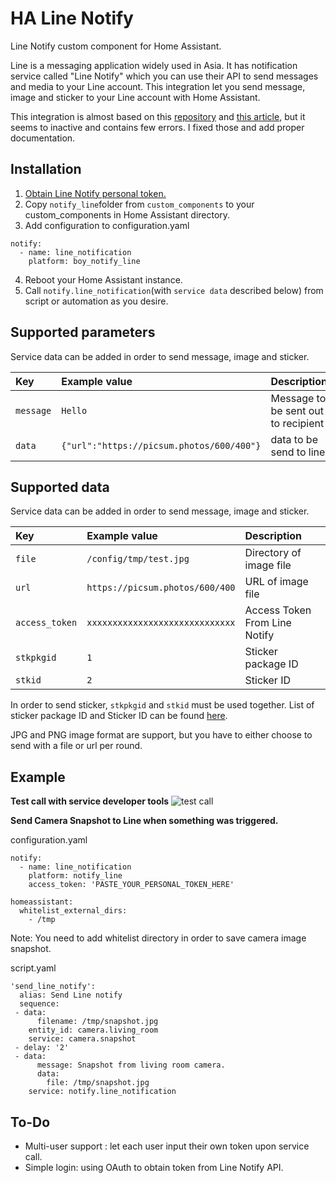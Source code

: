 # HA Line Notify
Line Notify custom component for Home Assistant.

Line is a messaging application widely used in Asia. It has notification service called "Line Notify" which you can use their API to send messages and media to your Line account. This integration let you send message, image and sticker to your Line account with Home Assistant.

This integration is almost based on this [repository](https://github.com/yun-s-oh/Homeassistant/tree/master/custom_components/notify_line) and [this article](https://community.home-assistant.io/t/line-notify-api-integration/56328), but it seems to inactive and contains few errors. I fixed those and add proper documentation.

## Installation
 1. [Obtain Line Notify personal token.](https://notify-bot.line.me/en/)
 2. Copy `notify_line`folder from `custom_components` to your custom_components in Home Assistant directory.
 3.  Add configuration to configuration.yaml
```
notify:
  - name: line_notification
    platform: boy_notify_line
 ```
4. Reboot your Home Assistant instance.
5. Call `notify.line_notification`(with `service data` described below) from script or automation as you desire.

## Supported parameters
Service data can be added in order to send message, image and sticker.

| Key            | Example value                             | Description                        |
|:---------------|:------------------------------------------|:-----------------------------------|
| `message `     | `Hello`                                   | Message to be sent out to recipient|
| `data `        | `{"url":"https://picsum.photos/600/400"}` | data to be send to line            |

## Supported data
Service data can be added in order to send message, image and sticker.

| Key            | Example value                   | Description                   |
|:---------------|:--------------------------------|:------------------------------|
| `file`         | `/config/tmp/test.jpg`          | Directory of image file       |
| `url`          | `https://picsum.photos/600/400` | URL of image file             |
| `access_token` | `xxxxxxxxxxxxxxxxxxxxxxxxxxxxx` | Access Token From Line Notify |
| `stkpkgid`     | `1`                             | Sticker package ID            |
| `stkid`        | `2`                             | Sticker ID                    |

In order to send sticker, `stkpkgid` and `stkid` must be used together. List of sticker package ID and Sticker ID can be found [here](https://devdocs.line.me/files/sticker_list.pdf).

JPG and PNG image format are support, but you have to either choose to send with a file or url per round. 


## Example
**Test call with service developer tools**
![test call](https://raw.githubusercontent.com/maxmacstn/HA-Line-Notify/master/sample_show.png)


**Send Camera Snapshot to Line when something was triggered.**

configuration.yaml
```
notify:
  - name: line_notification
    platform: notify_line
    access_token: 'PASTE_YOUR_PERSONAL_TOKEN_HERE'
    
homeassistant:
  whitelist_external_dirs:
    - /tmp
 ```
Note: You need to add whitelist directory in order to save camera image snapshot.


script.yaml
```
'send_line_notify':
  alias: Send Line notify
  sequence:
 - data:
      filename: /tmp/snapshot.jpg
    entity_id: camera.living_room
    service: camera.snapshot
 - delay: '2'
 - data:
      message: Snapshot from living room camera.
      data:
        file: /tmp/snapshot.jpg
    service: notify.line_notification
```
## To-Do
 - Multi-user support : let each user input their own token upon service call.
 - Simple login: using OAuth to obtain token from Line Notify API.
